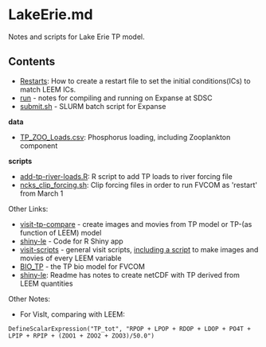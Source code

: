 # LakeErie.md

Notes and scripts for Lake Erie TP model.

## Contents
- [Restarts](https://github.com/l3-hpc/LakeErie/blob/main/Restarts.md): How to create a restart file to set the initial conditions(ICs) to match LEEM ICs.
- [run](run.md) - notes for compiling and running on Expanse at SDSC
- [submit.sh](submit.sh) - SLURM batch script for Expanse

**data**
- [TP_ZOO_Loads.csv](data/TP_ZOO_Loads.csv): Phosphorus loading, including Zooplankton component

**scripts**
- [add-tp-river-loads.R](scripts/add-tp-river-loads.R): R script to add TP loads to river forcing file
- [ncks_clip_forcing.sh](scripts/ncks_clip_forcing.sh): Clip forcing files in order to run FVCOM as 'restart' from March 1


Other Links:
- [visit-tp-compare](https://github.com/l3-hpc/visit-tp-compare) - create images and movies from TP model or TP-(as function of LEEM) model
- [shiny-le](https://github.com/l3-hpc/shiny-le) - Code for R Shiny app
- [visit-scripts](https://github.com/l3-hpc/visit-scripts) - general visit scripts, [including a script](https://github.com/l3-hpc/visit-scripts/blob/main/sample-movie-scripts/README_LE.MD) to make images and movies of every LEEM variable
- [BIO_TP](https://github.com/l3-hpc/BIO_TP) - the TP bio model for FVCOM
- [shiny-le]([https://github.com/l3-hpc/shiny-le/README.md](https://github.com/l3-hpc/shiny-le/blob/main/README.md)): Readme has notes to create netCDF with TP derived from LEEM quantities

Other Notes:

- For VisIt, comparing with LEEM:
```
DefineScalarExpression("TP_tot", "RPOP + LPOP + RDOP + LDOP + PO4T + LPIP + RPIP + (ZOO1 + ZOO2 + ZOO3)/50.0")
```
